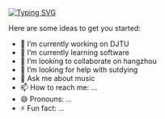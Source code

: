 [![Typing SVG](https://readme-typing-svg.demolab.com?font=Roboto&weight=350&size=35&duration=4000&pause=500&color=068C2ACA&center=true&vCenter=true&width=435&lines=Welcome+!;Here+is+He+Ziqiang+(Alex);Nice+to+see+you)](https://git.io/typing-svg)

Here are some ideas to get you started:

- 🔭 I’m currently working on DJTU
- 🌱 I’m currently learning software
- 👯 I’m looking to collaborate on hangzhou
- 🤔 I’m looking for help with sutdying
- 💬 Ask me about music
- 📫 How to reach me: ...
- 😄 Pronouns: ...
- ⚡ Fun fact: ...


